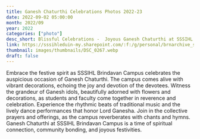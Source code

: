 ```yaml
---
title: Ganesh Chaturthi Celebrations Photos 2022-23
date: 2022-09-02 05:00:00
month: 2022/09
year: 2022
categories: ["photo"]
desc_short: Blissful Celebrations -  Joyous Ganesh Chaturthi at SSSIHL Brindavan Campus
link: https://sssihleduin-my.sharepoint.com/:f:/g/personal/brnarchive_sssihl_edu_in/Elqnw5cnLTlAjGeP-hD73ocBgWp2CiqFsrrGhVubjHRSlg?e=zqhObI
thumbnail: images/thumbnails/DSC_0267.webp
draft: false
---
```


  Embrace the festive spirit as SSSIHL Brindavan Campus celebrates the auspicious occasion of Ganesh Chaturthi. The campus comes alive with vibrant decorations, echoing the joy and devotion of the devotees. Witness the grandeur of Ganesh idols, beautifully adorned with flowers and decorations, as students and faculty come together in reverence and celebration. Experience the rhythmic beats of traditional music and the lively dance performances that honor Lord Ganesha. Join in the collective prayers and offerings, as the campus reverberates with chants and hymns. Ganesh Chaturthi at SSSIHL Brindavan Campus is a time of spiritual connection, community bonding, and joyous festivities.
